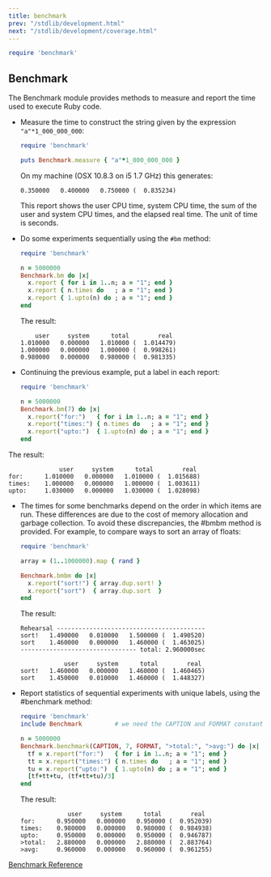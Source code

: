 ```yaml
---
title: benchmark
prev: "/stdlib/development.html"
next: "/stdlib/development/coverage.html"
---
```



```ruby
require 'benchmark'
```

## Benchmark[](#benchmark)

The Benchmark module provides methods to measure and report the time used to execute Ruby code.

* Measure the time to construct the string given by the expression `"a"*1_000_000_000`:   
  
  ```ruby
  require 'benchmark'
  
  puts Benchmark.measure { "a"*1_000_000_000 }
  ```
  
  On my machine (OSX 10.8.3 on i5 1.7 GHz) this generates:
  
  
  ```
  0.350000   0.400000   0.750000 (  0.835234)
  ```
  
  This report shows the user CPU time, system CPU time, the sum of the user and system CPU times, and the elapsed real time. The unit of time is seconds.

* Do some experiments sequentially using the `#bm` method:
  
  
  ```ruby
  require 'benchmark'
  
  n = 5000000
  Benchmark.bm do |x|
    x.report { for i in 1..n; a = "1"; end }
    x.report { n.times do   ; a = "1"; end }
    x.report { 1.upto(n) do ; a = "1"; end }
  end
  ```
  
  The result:
  
  
  ```
      user     system      total        real
  1.010000   0.000000   1.010000 (  1.014479)
  1.000000   0.000000   1.000000 (  0.998261)
  0.980000   0.000000   0.980000 (  0.981335)
  ```

* Continuing the previous example, put a label in each report:
  
  
  ```ruby
  require 'benchmark'
  
  n = 5000000
  Benchmark.bm(7) do |x|
    x.report("for:")   { for i in 1..n; a = "1"; end }
    x.report("times:") { n.times do   ; a = "1"; end }
    x.report("upto:")  { 1.upto(n) do ; a = "1"; end }
  end
  ```

The result:


```
              user     system      total        real
for:      1.010000   0.000000   1.010000 (  1.015688)
times:    1.000000   0.000000   1.000000 (  1.003611)
upto:     1.030000   0.000000   1.030000 (  1.028098)
```

* The times for some benchmarks depend on the order in which items are run. These differences are due to the cost of memory allocation and garbage collection. To avoid these discrepancies, the #bmbm method is provided. For example, to compare ways to sort an array of floats:
  
  
  ```ruby
  require 'benchmark'
  
  array = (1..1000000).map { rand }
  
  Benchmark.bmbm do |x|
    x.report("sort!") { array.dup.sort! }
    x.report("sort")  { array.dup.sort  }
  end
  ```
  
  The result:
  
  
  ```
  Rehearsal -----------------------------------------
  sort!   1.490000   0.010000   1.500000 (  1.490520)
  sort    1.460000   0.000000   1.460000 (  1.463025)
  -------------------------------- total: 2.960000sec
  
              user     system      total        real
  sort!   1.460000   0.000000   1.460000 (  1.460465)
  sort    1.450000   0.010000   1.460000 (  1.448327)
  ```

* Report statistics of sequential experiments with unique labels, using the #benchmark method:
  
  
  ```ruby
  require 'benchmark'
  include Benchmark         # we need the CAPTION and FORMAT constants
  
  n = 5000000
  Benchmark.benchmark(CAPTION, 7, FORMAT, ">total:", ">avg:") do |x|
    tf = x.report("for:")   { for i in 1..n; a = "1"; end }
    tt = x.report("times:") { n.times do   ; a = "1"; end }
    tu = x.report("upto:")  { 1.upto(n) do ; a = "1"; end }
    [tf+tt+tu, (tf+tt+tu)/3]
  end
  ```
  
  The result:
  
  
  ```
               user     system      total        real
  for:      0.950000   0.000000   0.950000 (  0.952039)
  times:    0.980000   0.000000   0.980000 (  0.984938)
  upto:     0.950000   0.000000   0.950000 (  0.946787)
  >total:   2.880000   0.000000   2.880000 (  2.883764)
  >avg:     0.960000   0.000000   0.960000 (  0.961255)
  ```

<a href='https://ruby-doc.org/stdlib-2.7.0/libdoc/benchmark/rdoc/Benchmark.html' class='ruby-doc remote' target='_blank'>Benchmark Reference</a>

